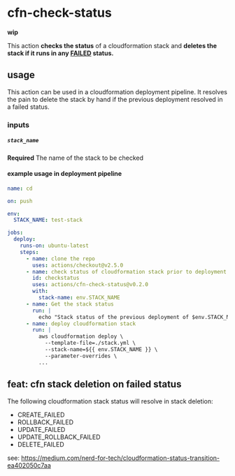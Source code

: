 # cfn-check-status

**wip**

This action **checks the status** of a cloudformation stack and **deletes the stack if it runs in any [FAILED](#cfn-failed-status) status.**

## usage

This action can be used in a cloudformation deployment pipeline. It resolves the pain to delete the stack by hand if the previous deployment resolved in a failed status.

### inputs

##### `stack_name`

**Required** The name of the stack to be checked

#### example usage in deployment pipeline

```yml
name: cd

on: push

env:
  STACK_NAME: test-stack

jobs:
  deploy:
    runs-on: ubuntu-latest
    steps:
      - name: clone the repo
        uses: actions/checkout@v2.5.0
      - name: check status of cloudformation stack prior to deployment
        id: checkstatus
        uses: actions/cfn-check-status@v0.2.0
        with:
          stack-name: env.STACK_NAME
      - name: Get the stack status
        run: |
          echo "Stack status of the previous deployment of $env.STACK_NAME was ${{ steps.checkstatus.outputs }}"
      - name: deploy cloudformation stack
        run: |
          aws cloudformation deploy \
            --template-file=./stack.yml \
            --stack-name=${{ env.STACK_NAME }} \
            --parameter-overrides \
          ...
```

## feat: cfn stack deletion on failed status

The following cloudformation stack status will resolve in stack deletion:

- CREATE_FAILED
- ROLLBACK_FAILED
- UPDATE_FAILED
- UPDATE_ROLLBACK_FAILED
- DELETE_FAILED

see: https://medium.com/nerd-for-tech/cloudformation-status-transition-ea402050c7aa
